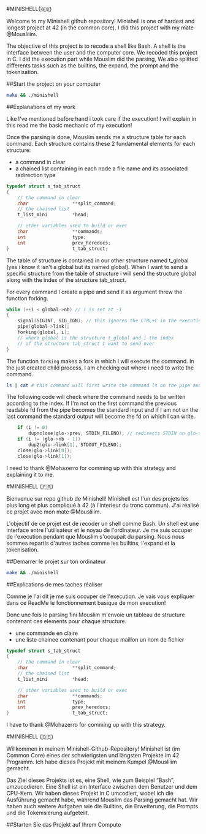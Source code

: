 #MINISHELL(🇬🇧)

Welcome to my Minishell github repository! Minishell is one of hardest and longest project at 42 (in the common core).
I did this project with my mate @Mousliiim.

The objective of this project is to recode a shell like Bash. A shell is the interface between the user and the computer core. We recoded this project in C. 
I did the execution part while Mouslim did the parsing, We also splitted differents tasks such as the builtins, the expand, the prompt and the tokenisation.

##Start the project on your computer

```bash
make && ./minishell
```

##Explanations of my work

Like I've mentioned before hand i took care if the execution! I will explain in this read me the basic mechanic of my execution!

Once the parsing is done, Mouslim sends me a structure table for each command. Each structure contains these 2 fundamental elements for each structure:
- a command in clear 
- a chained list containing in each node a file name and its associated redirection type
```C
typedef struct s_tab_struct
{
	// the command in clear
	char				**split_command;
	// the chained list
	t_list_mini			*head;

	// other variables used to build or exec
	char				**commands;
	int					type;
	int					prev_heredocs;
}						t_tab_struct;
```

The table of structure is contained in our other structure named t_global (yes i know it isn't a global but its named global). When I want to send a specific structure from the table of structure i will send the structure global along with the index of the structure tab_struct. 

For every command I create a pipe and send it as argument threw the function forking.
```C
while (++i < global->nb) // i is set at -1
{
	signal(SIGINT, SIG_IGN); // this ignores the CTRL+C in the execution
	pipe(global->link);
	forking(global, i);
    // where global is the structure t_global and i the index 
    // of the structure tab_struct I want to send over
}
```

The function ```forking``` makes a fork in which I will execute the command. In the just created child process, I am checking out where i need to write the command. 
```bash
ls | cat # this command will first write the command ls on the pipe and then cat the result on the standard output
```
The following code will check where the command needs to be written according to the index.
If I'm not on the first command the previous readable fd from the pipe becomes the standard input and if I am not on the last command the standard output will become the fd on which I can write. 
```C
	if (i != 0)
		dupnclose(glo->prev, STDIN_FILENO); // redirects STDIN on glo->prev and closes glo->prev
	if (i != (glo->nb - 1))
		dup2(glo->link[1], STDOUT_FILENO);
	close(glo->link[0]);
	close(glo->link[1]);
```
I need to thank @Mohazerro for comming up with this strategy and explaining it to me.


#MINISHELL  (🇫🇷)

Bienvenue sur repo github de Minishell! Minishell est l'un des projets les plus long et plus compliqué à 42 (à l'interieur du tronc commun).
J'ai réalisé ce projet avec mon mate @Mousliiim.

L'objectif de ce projet est de recoder un shell comme Bash. Un shell est une interface entre l'utilisateur et le noyau de l'ordinateur.
Je me suis occuper de l'execution pendant que Mouslim s'occupait du parsing. Nous nous sommes repartis d'autres taches comme les builtins, l'expand et la tokenisation.

##Demarrer le projet sur ton ordinateur

```bash
make && ./minishell
```

##Explications de mes taches réaliser

Comme je l'ai dit je me suis occuper de l'execution. Je vais vous expliquer dans ce ReadMe le fonctionnement basique de mon execution!

Donc une fois le parsing fini Mouslim m'envoie un tableau de structure contenant ces elements pour chaque structure.
- une commande en claire
- une liste chainee contenant pour chaque maillon un nom de fichier 

```C
typedef struct s_tab_struct
{
	// the command in clear
	char				**split_command;
	// the chained list
	t_list_mini			*head;

	// other variables used to build or exec
	char				**commands;
	int					type;
	int					prev_heredocs;
}						t_tab_struct;
```
I have to thank @Mohazerro for comming up with this strategy.

#MINISHELL  (🇩🇪)

Willkommen in meinem Minishell-Github-Repository! Minishell ist (im Common Core) eines der schwierigsten und längsten Projekte im 42 Programm. 
Ich habe dieses Projekt mit meinem Kumpel @Mousliiim gemacht.

Das Ziel dieses Projekts ist es, eine Shell, wie zum Beispiel “Bash”, umzucodieren. Eine Shell ist ein Interface zwischen dem Benutzer und dem CPU-Kern. Wir haben dieses Projekt in C umcodiert, wobei ich die Ausführung gemacht habe, während Mouslim das Parsing gemacht hat. Wir haben auch weitere Aufgaben wie die Builtins, die Erweiterung, die Prompts und die Tokenisierung aufgeteilt.

##Starten Sie das Projekt auf Ihrem Compute
